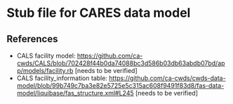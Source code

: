 # Stub file for CARES data model

## References

* CALS facility model: https://github.com/ca-cwds/CALS/blob/702428f44b0da74088bc3d586b03db63abdb07bd/app/models/facility.rb [needs to be verified]
* CALS facility_information table: https://github.com/ca-cwds/cwds-data-model/blob/99b749c7ba3e82e5725e5c315ac608f9491f83d8/fas-data-model/liquibase/fas_structure.xml#L245 [needs to be verified]
